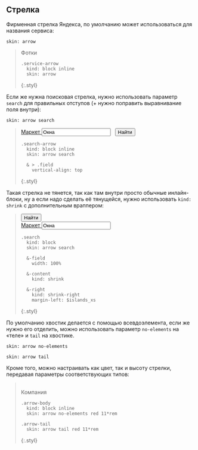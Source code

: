 ---
---

## Стрелка

Фирменная стрелка Яндекса, по умолчанию может использоваться для названия сервиса:

    skin: arrow

> <div>
>   <div class="service-arrow">
>       Фотки
>   </div>
> </div>
>
>     .service-arrow
>       kind: block inline
>       skin: arrow
> {:.styl}

Если же нужна поисковая стрелка, нужно использовать параметр `search` для правильных отступов (+ нужно поправить выравнивание поля внутри):

    skin: arrow search

> <div>
>   <div class="search-arrow">
>     <label class="field">
>       <a class="field-label" href="#x">
>           Маркет
>       </a>
>       <span class="field-content">
>           <input class="input-controller" type="text" value="Окна">
>           <span class="input-view">&nbsp;</span>
>       </span>
>     </label>
>     <button class="button" type="button">
>         <span class="button-content">Найти</span>
>     </button>
>   </div>
> </div>
>
>     .search-arrow
>       kind: block inline
>       skin: arrow search
>
>       & > .field
>         vertical-align: top
> {:.styl}

Такая стрелка не тянется, так как там внутри просто обычные инлайн-блоки, ну а если надо сделать её тянущейся, нужно использовать `kind: shrink` с дополнительным враппером:

> <div class="search">
>   <button class="button search-right" type="button" tabindex="2">
>       <span class="button-content">Найти</span>
>   </button>
>   <div class="search-content">
>     <label class="search-field field">
>       <a class="field-label" href="#x">
>           Маркет
>       </a>
>       <span class="field-content">
>           <input class="input-controller" type="text" value="Окна" tabindex="1">
>           <span class="input-view">&nbsp;</span>
>       </span>
>     </label>
>   </div>
> </div>
>
>     .search
>       kind: block
>       skin: arrow search
>
>       &-field
>         width: 100%
>
>       &-content
>         kind: shrink
>
>       &-right
>         kind: shrink-right
>         margin-left: $islands_xs
> {:.styl}

По умолчанию хвостик делается с помощью всевдоэлемента, если же нужно его отделить, можно использовать параметр `no-elements` на «теле» и `tail` на хвостике.

    skin: arrow no-elements

    skin: arrow tail

Кроме того, можно настраивать как цвет, так и высоту стрелки, передавая параметры соответствующих типов:

> <div>
>   <div class="arrow-body">
>     <div class="arrow-tail">&nbsp;</div>
>       Компания
>   </div>
> </div>
>
>     .arrow-body
>       kind: block inline
>       skin: arrow no-elements red 11*rem
>
>     .arrow-tail
>       skin: arrow tail red 11*rem
> {:.styl}
